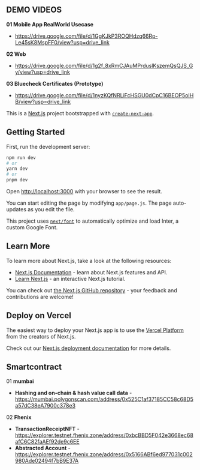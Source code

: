 ## DEMO VIDEOS

**01 Mobile App RealWorld Usecase**
- https://drive.google.com/file/d/1GgKJkP3ROQHdzq66Rp-Le45sK8MspFF0/view?usp=drive_link

**02 Web**
- https://drive.google.com/file/d/1g2f_8xRmCJAuMPrduslKszemQsQJS_Gy/view?usp=drive_link

**03 Bluecheck Certificates (Prototype)**
- https://drive.google.com/file/d/1nyzKQfNRLiFcHSGU0dCpC16BEOP5oIHB/view?usp=drive_link


This is a [Next.js](https://nextjs.org/) project bootstrapped with [`create-next-app`](https://github.com/vercel/next.js/tree/canary/packages/create-next-app).

## Getting Started

First, run the development server:

```bash
npm run dev
# or
yarn dev
# or
pnpm dev
```

Open [http://localhost:3000](http://localhost:3000) with your browser to see the result.

You can start editing the page by modifying `app/page.js`. The page auto-updates as you edit the file.

This project uses [`next/font`](https://nextjs.org/docs/basic-features/font-optimization) to automatically optimize and load Inter, a custom Google Font.

## Learn More

To learn more about Next.js, take a look at the following resources:

- [Next.js Documentation](https://nextjs.org/docs) - learn about Next.js features and API.
- [Learn Next.js](https://nextjs.org/learn) - an interactive Next.js tutorial.

You can check out [the Next.js GitHub repository](https://github.com/vercel/next.js/) - your feedback and contributions are welcome!

## Deploy on Vercel

The easiest way to deploy your Next.js app is to use the [Vercel Platform](https://vercel.com/new?utm_medium=default-template&filter=next.js&utm_source=create-next-app&utm_campaign=create-next-app-readme) from the creators of Next.js.

Check out our [Next.js deployment documentation](https://nextjs.org/docs/deployment) for more details.

## Smartcontract

01 **mumbai**
- **Hashing and on-chain & hash value call data** - https://mumbai.polygonscan.com/address/0x525C1af37185CC58c68D5a57dC38eA7900c378e3

02 **Fhenix**
- **TransactionReceiptNFT** - https://explorer.testnet.fhenix.zone/address/0xbcBBD5F042e3668ec68afC6C82faAEf92de9c6EE
- **Abstracted Account** - https://explorer.testnet.fhenix.zone/address/0x5166ABf6ed977031c002980Ade02494f7bB9E37A

